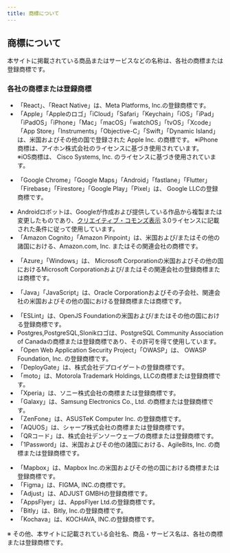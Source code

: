 ```yaml
---
title: 商標について
---
```


## 商標について

本サイトに掲載されている商品またはサービスなどの名称は、各社の商標または登録商標です。

### 各社の商標または登録商標

<!-- textlint-disable -->
- 「React」、「React Native」は、Meta Platforms, Inc.の登録商標です。
- 「Apple」「Appleのロゴ」「iCloud」「Safari」「Keychain」「iOS」「iPad」「iPadOS」「iPhone」「Mac」「macOS」「watchOS」「tvOS」「Xcode」「App Store」「Instruments」「Objective-C」「Swift」「Dynamic Island」は、米国およびその他の国で登録された Apple Inc. の商標です。<!-- textlint-enable -->
  ※iPhone商標は、アイホン株式会社のライセンスに基づき使用されています。  
  ※iOS商標は、 Cisco Systems, Inc. のライセンスに基づき使用されています。
<!-- textlint-disable ja-technical-writing/sentence-length-->
- 「Google Chrome」「Google Maps」「Android」「fastlane」「Flutter」「Firebase」「Firestore」「Google Play」「Pixel」は、 Google LLCの登録商標です。
<!-- textlint-enable ja-technical-writing/sentence-length-->
- Androidロボットは、Googleが作成および提供している作品から複製または変更したものであり、[クリエイティブ・コモンズ表示](https://creativecommons.org/licenses/by/3.0/) 3.0ライセンスに記載された条件に従って使用しています。
- 「Amazon Cognito」「Amazon Pinpoint」は、米国および/またはその他の諸国における、Amazon.com, Inc. またはその関連会社の商標です。
<!-- textlint-disable ja-technical-writing/sentence-length-->
- 「Azure」「Windows」は、 Microsoft Corporationの米国およびその他の国におけるMicrosoft Corporationおよび/またはその関連会社の登録商標または商標です。
<!-- textlint-enable ja-technical-writing/sentence-length-->
- 「Java」「JavaScript」は、Oracle Corporationおよびその子会社、関連会社の米国およびその他の国における登録商標または商標です。
<!-- textlint-disable ja-technical-writing/sentence-length-->
- 「ESLint」は、OpenJS Foundationの米国および/またはその他の国における登録商標です。
- Postgres,PostgreSQL,Slonikロゴは、PostgreSQL Community Association of Canadaの商標または登録商標であり、その許可を得て使用しています。
- 「Open Web Application Security Project」「OWASP」は、 OWASP Foundation, Inc. の登録商標です。
- 「DeployGate」は、株式会社デプロイゲートの登録商標です。
- 「moto」は、Motorola Trademark Holdings, LLCの商標または登録商標です。
- 「Xperia」は、ソニー株式会社の商標または登録商標です。
- 「Galaxy」は、Samsung Electronics Co., Ltd. の商標または登録商標です。
- 「ZenFone」は、ASUSTeK Computer Inc. の登録商標です。
- 「AQUOS」は、シャープ株式会社の商標または登録商標です。
- 「QRコード」は、株式会社デンソーウェーブの商標または登録商標です。
- 「1Password」は、米国およびその他の諸国における、AgileBits, Inc. の商標または登録商標です。
<!-- textlint-disable jtf-style/1.2.1.句点(。)と読点(、)-->
- 「Mapbox」は、Mapbox Inc.の米国およびその他の国における商標または登録商標です。
- 「Figma」は、FIGMA, INC.の商標です。
- 「Adjust」は、ADJUST GMBHの登録商標です。
- 「AppsFlyer」は、AppsFlyer Ltd.の登録商標です。
- 「Bitly」は、Bitly, Inc.の登録商標です。
- 「Kochava」は、KOCHAVA, INC.の登録商標です。
<!-- textlint-enable jtf-style/1.2.1.句点(。)と読点(、)-->

※ その他、本サイトに記載されている会社名、商品・サービス名は、各社の商標または登録商標です。
